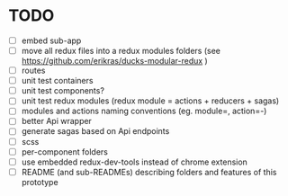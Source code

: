 TODO
====

- [ ] embed sub-app
- [ ] move all redux files into a redux modules folders (see https://github.com/erikras/ducks-modular-redux )
- [ ] routes
- [ ] unit test containers
- [ ] unit test components?
- [ ] unit test redux modules (redux module = actions + reducers + sagas)
- [ ] modules and actions naming conventions (eg. module=<entity>, action=<entity>-<verb>)
- [ ] better Api wrapper
- [ ] generate sagas based on Api endpoints
- [ ] scss
- [ ] per-component folders
- [ ] use embedded redux-dev-tools instead of chrome extension
- [ ] README (and sub-READMEs) describing folders and features of this prototype
